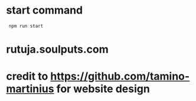 # start command
` npm run start`

# rutuja.soulputs.com

# credit to https://github.com/tamino-martinius for website design
